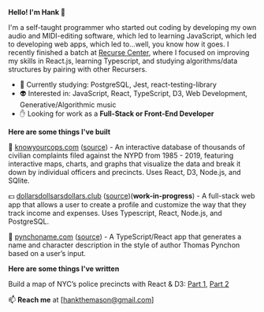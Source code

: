 **Hello!  I'm Hank 👋**

I'm a self-taught programmer who started out coding by developing my own audio and MIDI-editing software, which led to learning JavaScript, which led to developing web apps, which led to...well, you know how it goes.  I recently finished a batch at [Recurse Center](https://www.recurse.com), where I focused on improving my skills in React.js, learning Typescript, and studying algorithms/data structures by pairing with other Recursers.  

- 📓  Currently studying: PostgreSQL, Jest, react-testing-library
- 👽  Interested in: JavaScript, React, TypeScript, D3, Web Development, Generative/Algorithmic music
- ✋  Looking for work as a **Full-Stack or Front-End Developer**

**Here are some things I've built**

👮  [knowyourcops.com](https://knowyourcops.com) ([source](https://github.com/hankthemason/knowyourcops.nyc)) - An interactive database of thousands of civilian complaints filed against the NYPD from 1985 - 2019, featuring interactive maps, charts, and graphs that visualize the data and break it down by individual officers and precincts. Uses React, D3, Node.js, and SQlite.

💵  [dollarsdollsarsdollars.club](https://dollarsdollarsdollars.club) ([source](https://github.com/hankthemason/finances-tracker))(**work-in-progress**)  - A full-stack web app that allows a user to create a profile and customize the way that they track income and expenses. Uses Typescript, React, Node.js, and PostgreSQL.

📙  [pynchoname.com](https://pynchoname.com) ([source](https://github.com/hankthemason/pynchon-name-generator)) - A TypeScript/React app that generates a name and character description in the style of author Thomas Pynchon based on a user’s input.

**Here are some things I've written**

Build a map of NYC’s police precincts with React & D3: [Part 1](https://hankthemason.medium.com/build-a-map-of-nycs-police-precincts-with-react-d3-part-1-ae4b433def5c), [Part 2](https://hankthemason.medium.com/build-a-map-of-nycs-police-precincts-with-react-d3-part-2-f02620395bf5)

:mailbox: **Reach me** at [hankthemason@gmail.com]

